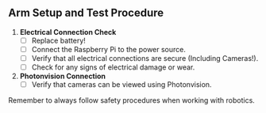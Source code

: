 ## Arm Setup and Test Procedure

1. **Electrical Connection Check**
    - [ ] Replace battery! 
    - [ ] Connect the Raspberry Pi to the power source.
    - [ ] Verify that all electrical connections are secure (Including Cameras!).
    - [ ] Check for any signs of electrical damage or wear.

2. **Photonvision Connection**
    - [ ] Verify that cameras can be viewed using Photonvision.
    
Remember to always follow safety procedures when working with robotics.